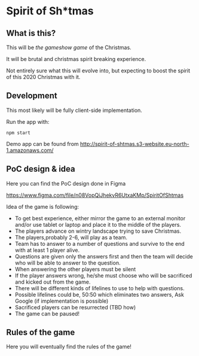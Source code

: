 # Spirit of Sh*tmas

## What is this?

This will be *the gameshow game* of the Christmas. 

It will be brutal and christmas spirit breaking experience.

Not entirely sure what this will evolve into, but expecting to boost the spirit of this 2020 Christmas with it.

## Development

This most likely will be fully client-side implementation. 

Run the app with:

    npm start

Demo app can be found from http://spirit-of-shtmas.s3-website.eu-north-1.amazonaws.com/

## PoC design & idea

Here you can find the PoC design done in Figma 

https://www.figma.com/file/n08VopQiJhekvR6UtxaKMp/SpiritOfShtmas

Idea of the game is following:
- To get best experience, either mirror the game to an external monitor and/or use tablet or laptop and place it to the middle of the players.
- The players advance on wintry landscape trying to save Christmas.
- The players,probably 2-6, will play as a team.
- Team has to answer to a number of questions and survive to the end with at least 1 player alive.
- Questions are given only the answers first and then the team will decide who will be able to answer to the question. 
- When answering the other players must be silent
- If the player answers wrong, he/she must choose who will be sacrificed and kicked out from the game.
- There will be different kinds of lifelines to use to help with questions.
- Possible lifelines could be, 50:50 which eliminates two answers, Ask Google (if implementation is possible)
- Sacrificed players can be resurrected (TBD how)
- The game can be paused!

## Rules of the game

Here you will eventually find the rules of the game!